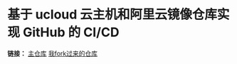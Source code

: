 # 基于 ucloud 云主机和阿里云镜像仓库实现 GitHub 的 CI/CD

**链接：**
[主仓库](https://github.com/OpenEduTech/DaseDevOps)
[我fork过来的仓库](https://github.com/WeiLeGeZhi/DaseDevOps)